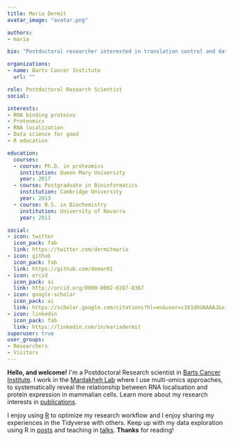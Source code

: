 ```yaml
---
title: Maria Dermit
avatar_image: "avatar.png"

authors:
- maria

bio: "Postdoctoral researcher interested in translation control and data science for biomedical research."

organizations:
- name: Barts Cancer Institute
  url: ""

role: Postdoctoral Research Scientist
social:

interests:
- RNA binding proteins 
- Proteomics
- RNA localization
- Data science for good
- R education

education:
  courses:
  - course: Ph.D. in proteomics
    institution: Queen Mary University
    year: 2017
  - course: Postgraduate in Bioinformatics 
    institution: Cambridge University
    year: 2013
  - course: B.S. in Biochemistry 
    institution: University of Navarra
    year: 2011

social:
- icon: twitter
  icon_pack: fab
  link: https://twitter.com/dermitmaria
- icon: github
  icon_pack: fab
  link: https://github.com/demar01
- icon: orcid
  icon_pack: ai
  link: http://orcid.org/0000-0002-6287-8367
- icon: google-scholar
  icon_pack: ai
  link: https://scholar.google.com/citations?hl=en&user=c161dhUAAAAJ&view_op=list_works&sortby=pubdate
- icon: linkedin
  icon_pack: fab
  link: https://linkedin.com/in/mariadermit
superuser: true
user_groups:
- Researchers
- Visitors
---
```


**Hello, and welcome!** I'm a Postdoctoral Research scientist in  [Barts Cancer Institute](https://www.bartscancer.london/). I work in the [Mardakheh Lab](http://www.mardakhehlab.info/) where I use multi-omics approaches, to systematically reveal the relationship between RNA localisation and protein expression in mammalian cells. Learn more about my research interests in [publications](publication).

I enjoy using [R](https://www.r-project.org/about.html) to optimize my research workflow and I enjoy sharing my experiences in the Tidyverse with others. Keep up with my data exploration using R in [posts](post) and teaching in [talks](talk). **Thanks** for reading!

